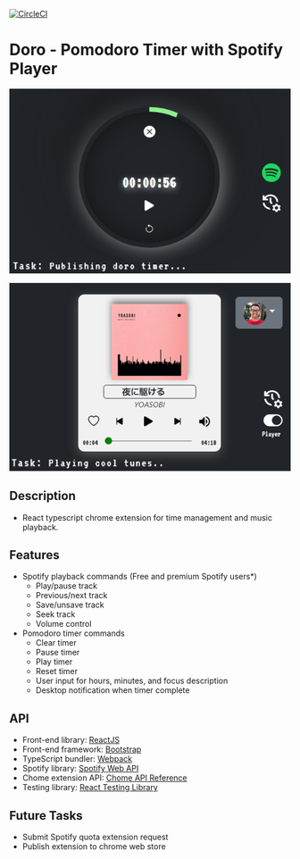 [![CircleCI](https://circleci.com/gh/ericvpineda/doro.svg?style=svg)](https://app.circleci.com/pipelines/github/ericvpineda/doro)

# Doro - Pomodoro Timer with Spotify Player 
![Doro Clock screen](./src/img/timer.png)

![Spotify Player](./src/img/spotify_player.png)

## Description 
- React typescript chrome extension for time management and music playback.

## Features 
- Spotify playback commands (Free and premium Spotify users*)
    - Play/pause track 
    - Previous/next track
    - Save/unsave track
    - Seek track 
    - Volume control 
- Pomodoro timer commands
    - Clear timer
    - Pause timer
    - Play timer
    - Reset timer
    - User input for hours, minutes, and focus description
    - Desktop notification when timer complete

## API
- Front-end library: [ReactJS](https://reactjs.org/)
- Front-end framework: [Bootstrap](https://icons.getbootstrap.com/)
- TypeScript bundler: [Webpack](https://webpack.js.org/)
- Spotify library: [Spotify Web API](https://developer.spotify.com/documentation/web-api/reference/#/)
- Chome extension API: [Chome API Reference](https://developer.chrome.com/docs/extensions/reference/)
- Testing library: [React Testing Library](https://testing-library.com/docs/react-testing-library/intro/)

## Future Tasks
- Submit Spotify quota extension request
- Publish extension to chrome web store 